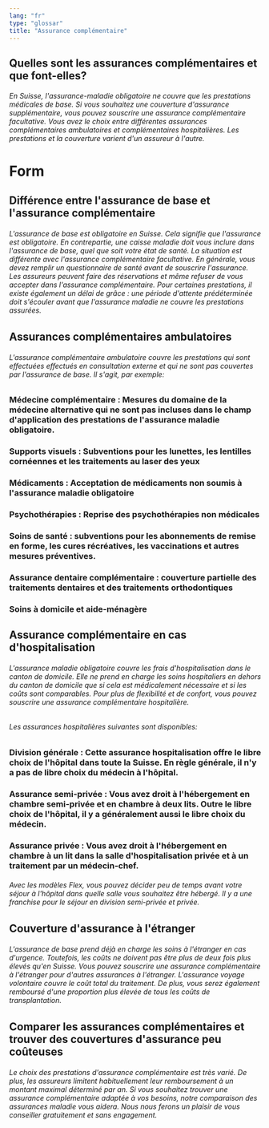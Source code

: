 ```yaml
---
lang: "fr"
type: "glossar"
title: "Assurance complémentaire"
---
```


## Quelles sont les assurances complémentaires et que font-elles?

###### En Suisse, l'assurance-maladie obligatoire ne couvre que les prestations médicales de base. Si vous souhaitez une couverture d'assurance supplémentaire, vous pouvez souscrire une assurance complémentaire facultative. Vous avez le choix entre différentes assurances complémentaires ambulatoires et complémentaires hospitalières. Les prestations et la couverture varient d'un assureur à l'autre.

# Form

## Différence entre l'assurance de base et l'assurance complémentaire

###### L'assurance de base est obligatoire en Suisse. Cela signifie que l'assurance est obligatoire. En contrepartie, une caisse maladie doit vous inclure dans l'assurance de base, quel que soit votre état de santé. La situation est différente avec l'assurance complémentaire facultative. En générale, vous devez remplir un questionnaire de santé avant de souscrire l'assurance. Les assureurs peuvent faire des réservations et même refuser de vous accepter dans l'assurance complémentaire. Pour certaines prestations, il existe également un délai de grâce : une période d'attente prédéterminée doit s'écouler avant que l'assurance maladie ne couvre les prestations assurées.

## Assurances complémentaires ambulatoires

###### L'assurance complémentaire ambulatoire couvre les prestations qui sont effectuées effectués en consultation externe et qui ne sont pas couvertes par l'assurance de base. Il s'agit, par exemple:

### Médecine complémentaire : Mesures du domaine de la médecine alternative qui ne sont pas incluses dans le champ d'application des prestations de l'assurance maladie obligatoire.

### Supports visuels : Subventions pour les lunettes, les lentilles cornéennes et les traitements au laser des yeux

### Médicaments : Acceptation de médicaments non soumis à l'assurance maladie obligatoire

### Psychothérapies : Reprise des psychothérapies non médicales

### Soins de santé : subventions pour les abonnements de remise en forme, les cures récréatives, les vaccinations et autres mesures préventives.

### Assurance dentaire complémentaire : couverture partielle des traitements dentaires et des traitements orthodontiques

### Soins à domicile et aide-ménagère

## Assurance complémentaire en cas d'hospitalisation

###### L'assurance maladie obligatoire couvre les frais d'hospitalisation dans le canton de domicile. Elle ne prend en charge les soins hospitaliers en dehors du canton de domicile que si cela est médicalement nécessaire et si les coûts sont comparables. Pour plus de flexibilité et de confort, vous pouvez souscrire une assurance complémentaire hospitalière.

###### Les assurances hospitalières suivantes sont disponibles:

### Division générale : Cette assurance hospitalisation offre le libre choix de l'hôpital dans toute la Suisse. En règle générale, il n'y a pas de libre choix du médecin à l'hôpital.

### Assurance semi-privée : Vous avez droit à l'hébergement en chambre semi-privée et en chambre à deux lits. Outre le libre choix de l'hôpital, il y a généralement aussi le libre choix du médecin.

### Assurance privée : Vous avez droit à l'hébergement en chambre à un lit dans la salle d'hospitalisation privée et à un traitement par un médecin-chef.

###### Avec les modèles Flex, vous pouvez décider peu de temps avant votre séjour à l'hôpital dans quelle salle vous souhaitez être hébergé. Il y a une franchise pour le séjour en division semi-privée et privée.

## Couverture d'assurance à l'étranger

###### L'assurance de base prend déjà en charge les soins à l'étranger en cas d'urgence. Toutefois, les coûts ne doivent pas être plus de deux fois plus élevés qu'en Suisse. Vous pouvez souscrire une assurance complémentaire à l'étranger pour d'autres assurances à l'étranger. L'assurance voyage volontaire couvre le coût total du traitement. De plus, vous serez également remboursé d'une proportion plus élevée de tous les coûts de transplantation.

## Comparer les assurances complémentaires et trouver des couvertures d'assurance peu coûteuses

###### Le choix des prestations d'assurance complémentaire est très varié. De plus, les assureurs limitent habituellement leur remboursement à un montant maximal déterminé par an. Si vous souhaitez trouver une assurance complémentaire adaptée à vos besoins, notre comparaison des assurances maladie vous aidera. Nous nous ferons un plaisir de vous conseiller gratuitement et sans engagement.
